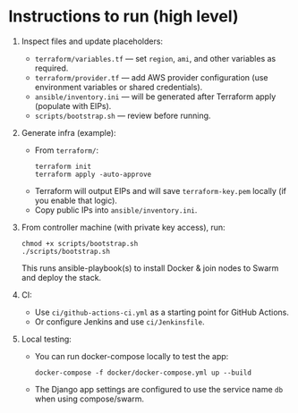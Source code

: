 # Instructions to run (high level)

1. Inspect files and update placeholders:
   - `terraform/variables.tf` — set `region`, `ami`, and other variables as required.
   - `terraform/provider.tf` — add AWS provider configuration (use environment variables or shared credentials).
   - `ansible/inventory.ini` — will be generated after Terraform apply (populate with EIPs).
   - `scripts/bootstrap.sh` — review before running.

2. Generate infra (example):
   - From `terraform/`:
     ```
     terraform init
     terraform apply -auto-approve
     ```
   - Terraform will output EIPs and will save `terraform-key.pem` locally (if you enable that logic).
   - Copy public IPs into `ansible/inventory.ini`.

3. From controller machine (with private key access), run:
   ```
   chmod +x scripts/bootstrap.sh
   ./scripts/bootstrap.sh
   ```
   This runs ansible-playbook(s) to install Docker & join nodes to Swarm and deploy the stack.

4. CI:
   - Use `ci/github-actions-ci.yml` as a starting point for GitHub Actions.
   - Or configure Jenkins and use `ci/Jenkinsfile`.

5. Local testing:
   - You can run docker-compose locally to test the app:
     ```
     docker-compose -f docker/docker-compose.yml up --build
     ```
   - The Django app settings are configured to use the service name `db` when using compose/swarm.

